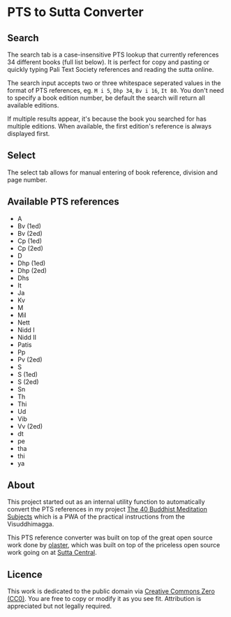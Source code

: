 # PTS to Sutta Converter

## Search

The search tab is a case-insensitive PTS lookup that currently references 34 different books (full list below). It is perfect for copy and pasting or quickly typing Pali Text Society references and reading the sutta online.

The search input accepts two or three whitespace seperated values in the format of PTS references, eg. `M i 5`, `Dhp 34`, `Bv i 16`, `It 80`. You don't need to specify a book edition number, be default the search will return all available editions.

If multiple results appear, it's because the book you searched for has multiple editions. When available, the first edition's reference is always displayed first.

## Select

The select tab allows for manual entering of book reference, division and page number.

## Available PTS references

- A
- Bv (1ed)
- Bv (2ed)
- Cp (1ed)
- Cp (2ed)
- D
- Dhp (1ed)
- Dhp (2ed)
- Dhs
- It
- Ja
- Kv
- M
- Mil
- Nett
- Nidd I
- Nidd II
- Patis
- Pp
- Pv (2ed)
- S
- S (1ed)
- S (2ed)
- Sn
- Th
- Thi
- Ud
- Vib
- Vv (2ed)
- dt
- pe
- tha
- thi
- ya

## About

This project started out as an internal utility function to automatically convert the PTS references in my project [The 40 Buddhist Meditation Subjects](https://github.com/benmneb/meditation-subjects) which is a PWA of the practical instructions from the Visuddhimagga.

This PTS reference converter was built on top of the great open source work done by [olaster](https://gitlab.com/olastor/pts-converter/), which was built on top of the priceless open source work going on at [Sutta Central](https://suttacentral.net).

## Licence

This work is dedicated to the public domain via [Creative Commons Zero (CC0)](http://creativecommons.org/publicdomain/zero/1.0/). You are free to copy or modify it as you see fit. Attribution is appreciated but not legally required.
